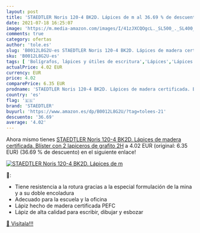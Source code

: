 ```yaml
---
layout: post
title: 'STAEDTLER Noris 120-4 BK2D. Lápices de m al 36.69 % de descuento'
date: 2021-07-18 16:25:07
image: 'https://m.media-amazon.com/images/I/41zJXCQOgcL._SL500_._SL400_.jpg'
comments: true
category: ofertas
author: 'tole.es'
slug: 'B0012L8G2U-es STAEDTLER Noris 120-4 BK2D. Lápices de madera certificada....'
sku: 'B0012L8G2U-es'
tags: [ 'Bolígrafos, lápices y útiles de escritura','Lápices','Lápices de madera','Oficina y papelería','lápices','staedtler', ]
actualPrice: 4.02 EUR
currency: EUR
price: 4.02
comparePrice: 6.35 EUR
prodname: 'STAEDTLER Noris 120-4 BK2D. Lápices de madera certificada. Blíster con 2 lapiceros de grafito 2H'
country: 'es'
flag: '🇪🇸'
brand: 'STAEDTLER'
buyurl: 'https://www.amazon.es/dp/B0012L8G2U/?tag=tolees-21'
descuento: '36.69'
average: '4.02'
---
```


Ahora mismo tienes [STAEDTLER Noris 120-4 BK2D. Lápices de madera certificada. Blíster con 2 lapiceros de grafito 2H](https://www.amazon.es/dp/B0012L8G2U/?tag=tolees-21) a 4.02 EUR (original: 6.35 EUR) (36.69 %  de descuento) en el siguiente enlace!

[![STAEDTLER Noris 120-4 BK2D. Lápices de m](https://m.media-amazon.com/images/I/41zJXCQOgcL._SL500_._SL400_.jpg)](https://www.amazon.es/dp/B0012L8G2U/?tag=tolees-21)

🔎:

- Tiene resistencia a la rotura gracias a la especial formulación de la mina y a su doble encoladura
- Adecuado para la escuela y la oficina
- Lápiz hecho de madera certificada PEFC
- Lápiz de alta calidad para escribir, dibujar y esbozar

[🛒 Visítala!!!](https://www.amazon.es/dp/B0012L8G2U/?tag=tolees-21)
